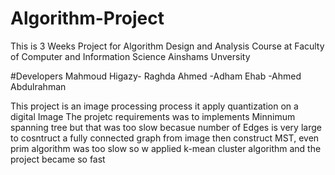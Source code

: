 # Algorithm-Project

This is 3 Weeks Project for Algorithm Design and Analysis Course at Faculty of Computer and Information Science Ainshams Unversity

#Developers 
Mahmoud Higazy- Raghda Ahmed -Adham Ehab -Ahmed Abdulrahman 

This project is an image processing process 
it apply quantization on a digital Image 
The projetc requirements was to implements Minnimum spanning tree but that was too slow becasue number of Edges is very large to cosntruct a fully connected graph from image then construct MST, even prim algorithm was too slow 
so w applied k-mean cluster algorithm and the project became so fast

